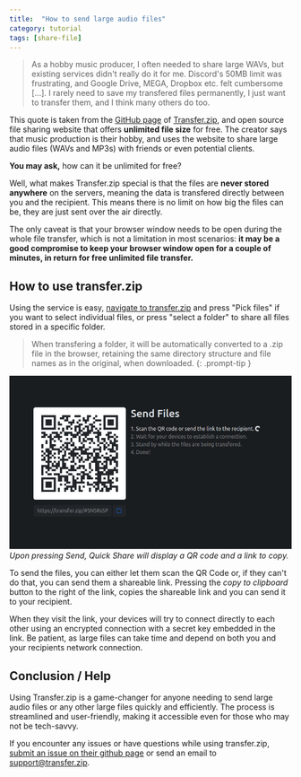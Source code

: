 ```yaml
---
title:  "How to send large audio files"
category: tutorial
tags: [share-file]
---
```

> As a hobby music producer, I often needed to share large WAVs, but existing services didn't really do it for me. Discord's 50MB limit was frustrating, and Google Drive, MEGA, Dropbox etc. felt cumbersome [...]. I rarely need to save my transfered files permanently, I just want to transfer them, and I think many others do too.

This quote is taken from the [GitHub page](https://github.com/robinkarlberg/transfer.zip-web/) of [Transfer.zip](https://transfer.zip/), and open source file sharing website that offers **unlimited file size** for free. The creator says that music production is their hobby, and uses the website to share large audio files (WAVs and MP3s) with friends or even potential clients.

**You may ask,** how can it be unlimited for free? 

Well, what makes Transfer.zip special is that the files are **never stored anywhere** on the servers, meaning the data is transfered directly between you and the recipient. This means there is no limit on how big the files can be, they are just sent over the air directly. 

The only caveat is that your browser window needs to be open during the whole file transfer, which is not a limitation in most scenarios: **it may be a good compromise to keep your browser window open for a couple of minutes, in return for free unlimited file transfer.**

## How to use transfer.zip

Using the service is easy, [navigate to transfer.zip](https://transfer.zip/) and press "Pick files" if you want to select individual files, or press "select a folder" to share all files stored in a specific folder. 

> When transfering a folder, it will be automatically converted to a .zip file in the browser, retaining the same directory structure and file names as in the original, when downloaded.
{: .prompt-tip }

![Screenshot showing the Quick Share page, a big QR code and a link to download the files.](/assets/img/quick-share-progress-1.png)
_Upon pressing Send, Quick Share will display a QR code and a link to copy._

To send the files, you can either let them scan the QR Code or, if they can't do that, you can send them a shareable link. Pressing the *copy to clipboard* button to the right of the link, copies the shareable link and you can send it to your recipient. 

When they visit the link, your devices will try to connect directly to each other using an encrypted connection with a secret key embedded in the link. Be patient, as large files can take time and depend on both you and your recipients network connection.

## Conclusion / Help

Using Transfer.zip is a game-changer for anyone needing to send large audio files or any other large files quickly and efficiently. The process is streamlined and user-friendly, making it accessible even for those who may not be tech-savvy.

If you encounter any issues or have questions while using transfer.zip, [submit an issue on their github page](https://github.com/robinkarlberg/transfer.zip-web) or send an email to [support@transfer.zip](mailto:support@transfer.zip).